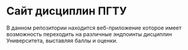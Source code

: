 # Сайт дисциплин ПГТУ
В данном репозитории находится веб-приложение которое имеет возможность переходить на различные эндпоинты дисциплин Университета, выставляя баллы и оценки.
